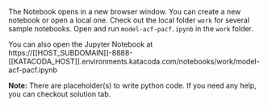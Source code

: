 The Notebook opens in a new browser window. You can create a new notebook or open a local one. Check out the local folder `work` for several sample notebooks. Open and run `model-acf-pacf.ipynb` in the `work` folder.

You can also open the Jupyter Notebook at https://[[HOST_SUBDOMAIN]]-8888-[[KATACODA_HOST]].environments.katacoda.com/notebooks/work/model-acf-pacf.ipynb

**Note:**
There are placeholder(s) to write python code. If you need any help, you can checkout solution tab.